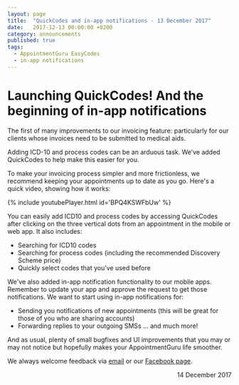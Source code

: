 ```yaml
---
layout: page
title:  "QuickCodes and in-app notifications - 13 December 2017"
date:   2017-12-13 00:00:00 +0200
category: announcements
published: true
tags:
  - AppointmentGuru EasyCodes
  - in-app notifications
---
```

# Launching QuickCodes! And the beginning of in-app notifications

The first of many improvements to our invoicing feature: particularly for our clients whose invoices need to be submitted to medical aids.

Adding ICD-10 and process codes can be an arduous task. We’ve added QuickCodes to help make this easier for you.

To make your invoicing process simpler and more frictionless, we recommend keeping your appointments up to date as you go. Here's a quick video, showing how it works:

{% include youtubePlayer.html id='BPQ4KSWFbUw' %}

You can easily add ICD10 and process codes by accessing QuickCodes after clicking on the three vertical dots from an appointment in the mobile or web app. It also includes:
* Searching for ICD10 codes
* Searching for process codes (including the recommended Discovery Scheme price)
* Quickly select codes that you’ve used before

We've also added in-app notification functionality to our mobile apps. Remember to update your app and approve the request to get those notifications. We want to start using in-app notifications for: 
* Sending you notifications of new appointments (this will be great for those of you who are sharing accounts) 
* Forwarding replies to your outgoing SMSs
  ... and much more!

And as usual, plenty of small bugfixes and UI improvements that you may or may not notice but hopefully makes your AppointmentGuru life smoother.

We always welcome feedback via [email](mailto;support@appointmentguru.co) or our [Facebook page](https://www.facebook.com/appointmentguru/).

<div style="text-align: right">14 December 2017</div>
